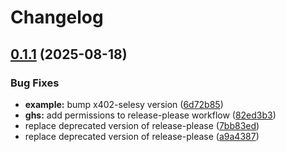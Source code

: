 # Changelog

## [0.1.1](https://github.com/selesy/x402-buyer/compare/v0.1.0-pre1...v0.1.1) (2025-08-18)


### Bug Fixes

* **example:** bump x402-selesy version ([6d72b85](https://github.com/selesy/x402-buyer/commit/6d72b853574eb0b3d9b3213259423d427d581b24))
* **ghs:** add permissions to release-please workflow ([82ed3b3](https://github.com/selesy/x402-buyer/commit/82ed3b364d47dcfb1cdd2d2aacfab394d5adf5e3))
* replace deprecated version of release-please ([7bb83ed](https://github.com/selesy/x402-buyer/commit/7bb83ed13d8982d5b75c5313c66fbc3d8174c42d))
* replace deprecated version of release-please ([a9a4387](https://github.com/selesy/x402-buyer/commit/a9a43876d836a45539d5f956397f33df8582a60f))
